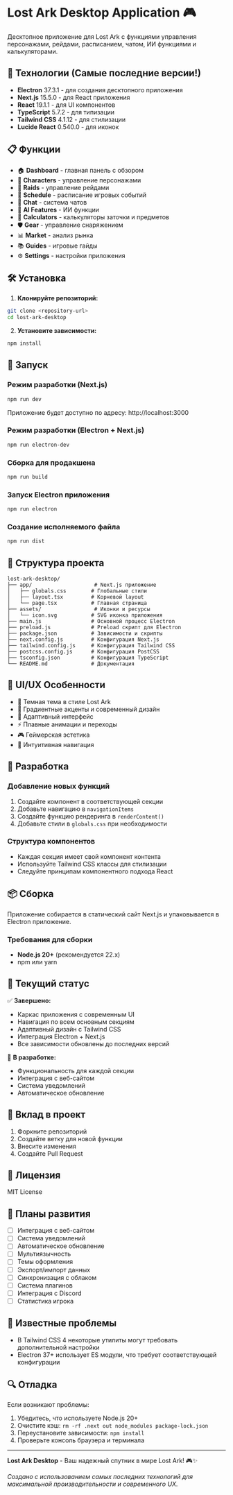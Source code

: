 # Lost Ark Desktop Application 🎮

Десктопное приложение для Lost Ark с функциями управления персонажами, рейдами, расписанием, чатом, ИИ функциями и калькуляторами.

## 🚀 Технологии (Самые последние версии!)

- **Electron** 37.3.1 - для создания десктопного приложения
- **Next.js** 15.5.0 - для React приложения
- **React** 19.1.1 - для UI компонентов
- **TypeScript** 5.7.2 - для типизации
- **Tailwind CSS** 4.1.12 - для стилизации
- **Lucide React** 0.540.0 - для иконок

## 📋 Функции

- 🏠 **Dashboard** - главная панель с обзором
- 👥 **Characters** - управление персонажами
- 👑 **Raids** - управление рейдами
- 📅 **Schedule** - расписание игровых событий
- 💬 **Chat** - система чатов
- 🤖 **AI Features** - ИИ функции
- 🧮 **Calculators** - калькуляторы заточки и предметов
- 🛡️ **Gear** - управление снаряжением
- 📊 **Market** - анализ рынка
- 📚 **Guides** - игровые гайды
- ⚙️ **Settings** - настройки приложения

## 🛠️ Установка

1. **Клонируйте репозиторий:**
```bash
git clone <repository-url>
cd lost-ark-desktop
```

2. **Установите зависимости:**
```bash
npm install
```

## 🚀 Запуск

### Режим разработки (Next.js)
```bash
npm run dev
```
Приложение будет доступно по адресу: http://localhost:3000

### Режим разработки (Electron + Next.js)
```bash
npm run electron-dev
```

### Сборка для продакшена
```bash
npm run build
```

### Запуск Electron приложения
```bash
npm run electron
```

### Создание исполняемого файла
```bash
npm run dist
```

## 📁 Структура проекта

```
lost-ark-desktop/
├── app/                    # Next.js приложение
│   ├── globals.css        # Глобальные стили
│   ├── layout.tsx         # Корневой layout
│   └── page.tsx           # Главная страница
├── assets/                 # Иконки и ресурсы
│   └── icon.svg           # SVG иконка приложения
├── main.js                # Основной процесс Electron
├── preload.js             # Preload скрипт для Electron
├── package.json           # Зависимости и скрипты
├── next.config.js         # Конфигурация Next.js
├── tailwind.config.js     # Конфигурация Tailwind CSS
├── postcss.config.js      # Конфигурация PostCSS
├── tsconfig.json          # Конфигурация TypeScript
└── README.md              # Документация
```

## 🎨 UI/UX Особенности

- 🌙 Темная тема в стиле Lost Ark
- 🎨 Градиентные акценты и современный дизайн
- 📱 Адаптивный интерфейс
- ⚡ Плавные анимации и переходы
- 🎮 Геймерская эстетика
- 🎯 Интуитивная навигация

## 🔧 Разработка

### Добавление новых функций
1. Создайте компонент в соответствующей секции
2. Добавьте навигацию в `navigationItems`
3. Создайте функцию рендеринга в `renderContent()`
4. Добавьте стили в `globals.css` при необходимости

### Структура компонентов
- Каждая секция имеет свой компонент контента
- Используйте Tailwind CSS классы для стилизации
- Следуйте принципам компонентного подхода React

## 📦 Сборка

Приложение собирается в статический сайт Next.js и упаковывается в Electron приложение.

### Требования для сборки
- **Node.js 20+** (рекомендуется 22.x)
- npm или yarn

## 🎯 Текущий статус

✅ **Завершено:**
- Каркас приложения с современным UI
- Навигация по всем основным секциям
- Адаптивный дизайн с Tailwind CSS
- Интеграция Electron + Next.js
- Все зависимости обновлены до последних версий

🔄 **В разработке:**
- Функциональность для каждой секции
- Интеграция с веб-сайтом
- Система уведомлений
- Автоматическое обновление

## 🤝 Вклад в проект

1. Форкните репозиторий
2. Создайте ветку для новой функции
3. Внесите изменения
4. Создайте Pull Request

## 📄 Лицензия

MIT License

## 🎯 Планы развития

- [ ] Интеграция с веб-сайтом
- [ ] Система уведомлений
- [ ] Автоматическое обновление
- [ ] Мультиязычность
- [ ] Темы оформления
- [ ] Экспорт/импорт данных
- [ ] Синхронизация с облаком
- [ ] Система плагинов
- [ ] Интеграция с Discord
- [ ] Статистика игрока

## 🚨 Известные проблемы

- В Tailwind CSS 4 некоторые утилиты могут требовать дополнительной настройки
- Electron 37+ использует ES модули, что требует соответствующей конфигурации

## 🔍 Отладка

Если возникают проблемы:

1. Убедитесь, что используете Node.js 20+
2. Очистите кэш: `rm -rf .next out node_modules package-lock.json`
3. Переустановите зависимости: `npm install`
4. Проверьте консоль браузера и терминала

---

**Lost Ark Desktop** - Ваш надежный спутник в мире Lost Ark! 🎮✨

*Создано с использованием самых последних технологий для максимальной производительности и современного UX.*